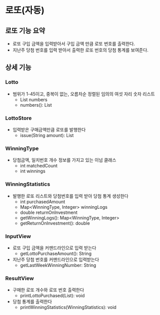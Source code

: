 # 로또(자동)

## 로또 기능 요약
* 로또 구입 금액을 입력받아서 구입 금액 만큼 로또 번호를 출력한다.
* 지난주 당첨 번호를 입력 받아서 출력한 로또 번호의 당첨 통계를 보여준다.

## 상세 기능
### Lotto
* 범위가 1-45이고, 중복이 없는, 오름차순 정렬된 임의의 여섯 자리 숫자 리스트
    * List<Integer> numbers
    * numbers(): List<Integer>
    
### LottoStore
* 입력받은 구매금액만큼 로또를 발행한다
    * issue(String amount): List<Lotto>

### WinningType
* 당첨금액, 일치번호 개수 정보를 가지고 있는 이넘 클래스 
    * int matchedCount
    * int winnings

### WinningStatistics
* 발행한 로또 리스트와 당첨번호를 입력 받아 당첨 통계 생성한다
    * int purchasedAmount
    * Map<WinningType, Integer> winningLogs
    * double returnOnInvestment
    * getWinningLogs(): Map<WinningType, Integer>
    * getReturnOnInvestment(): double
    
### InputView 
* 로또 구입 금액을 커맨드라인으로 입력 받는다
    * getLottoPurchaseAmount(): String
* 지난주 당첨 번호를 커맨드라인으로 입력받는다
    * getLastWeekWinningNumber: String
    
### ResultView
* 구매한 로또 개수와 로또 번호 출력한다
    * printLottoPurchased(List<Lotto>): void
* 당첨 통계를 출력한다
    * printWinningStatistics(WinningStatistics): void
    
  
